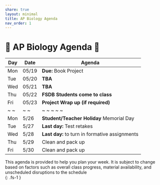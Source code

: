 ```yaml
---
share: true
layout: minimal
title: AP Biology Agenda
nav_order: 1
---
```

# 🧬 AP Biology Agenda 🦠  
  
| Day | Date  | Agenda                                          |  
| --- | ----- | ----------------------------------------------- |  
| Mon | 05/19 | **Due:** Book Project                           |  
| Tue | 05/20 | **TBA**                                         |  
| Wed | 05/21 | **TBA**                                         |  
| Thu | 05/22 | **FSDB Students come to class**                 |  
| Fri | 05/23 | **Project Wrap up (if required)**               |  
| ~ ~ | ~ ~   | ~ ~ ~ ~ ~                                       |  
| Mon | 5/26  | **Student/Teacher Holiday** Memorial Day        |  
| Tue | 5/27  | **Last day:** Test retakes                      |  
| Wed | 5/28  | **Last day:** to turn in  formative assignments |  
| Thu | 5/29  | Clean and pack up                               |  
| Fri | 5/30  | Clean and pack up                               |  
  
This agenda is provided to help you plan your week. It is subject to change based on factors such as overall class progress, material availability, and unscheduled disruptions to the schedule  
{: .fs-1 }